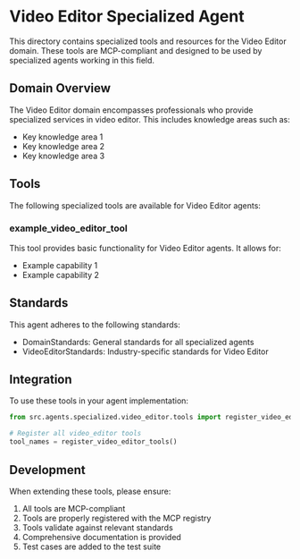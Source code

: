 # Video Editor Specialized Agent

This directory contains specialized tools and resources for the Video Editor domain. These tools are MCP-compliant and designed to be used by specialized agents working in this field.

## Domain Overview

The Video Editor domain encompasses professionals who provide specialized services in video editor. This includes knowledge areas such as:

- Key knowledge area 1
- Key knowledge area 2
- Key knowledge area 3

## Tools

The following specialized tools are available for Video Editor agents:

### example_video_editor_tool

This tool provides basic functionality for Video Editor agents. It allows for:

- Example capability 1
- Example capability 2

## Standards

This agent adheres to the following standards:

- DomainStandards: General standards for all specialized agents
- VideoEditorStandards: Industry-specific standards for Video Editor

## Integration

To use these tools in your agent implementation:

```python
from src.agents.specialized.video_editor.tools import register_video_editor_tools

# Register all video_editor tools
tool_names = register_video_editor_tools()
```

## Development

When extending these tools, please ensure:

1. All tools are MCP-compliant
2. Tools are properly registered with the MCP registry
3. Tools validate against relevant standards
4. Comprehensive documentation is provided
5. Test cases are added to the test suite
